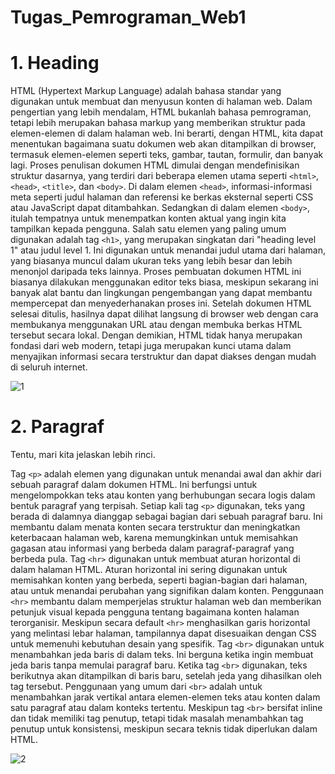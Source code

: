 # Tugas_Pemrograman_Web1

# 1. Heading

<p>

HTML (Hypertext Markup Language) adalah bahasa standar yang digunakan untuk membuat dan menyusun konten di halaman web. Dalam pengertian yang lebih mendalam, HTML bukanlah bahasa pemrograman, tetapi lebih merupakan bahasa markup yang memberikan struktur pada elemen-elemen di dalam halaman web. Ini berarti, dengan HTML, kita dapat menentukan bagaimana suatu dokumen web akan ditampilkan di browser, termasuk elemen-elemen seperti teks, gambar, tautan, formulir, dan banyak lagi. Proses penulisan dokumen HTML dimulai dengan mendefinisikan struktur dasarnya, yang terdiri dari beberapa elemen utama seperti `<html>`, `<head>`, `<title>`, dan `<body>`. Di dalam elemen `<head>`, informasi-informasi meta seperti judul halaman dan referensi ke berkas eksternal seperti CSS atau JavaScript dapat ditambahkan. Sedangkan di dalam elemen `<body>`, itulah tempatnya untuk menempatkan konten aktual yang ingin kita tampilkan kepada pengguna. Salah satu elemen yang paling umum digunakan adalah tag `<h1>`, yang merupakan singkatan dari "heading level 1" atau judul level 1. Ini digunakan untuk menandai judul utama dari halaman, yang biasanya muncul dalam ukuran teks yang lebih besar dan lebih menonjol daripada teks lainnya. Proses pembuatan dokumen HTML ini biasanya dilakukan menggunakan editor teks biasa, meskipun sekarang ini banyak alat bantu dan lingkungan pengembangan yang dapat membantu mempercepat dan menyederhanakan proses ini. Setelah dokumen HTML selesai ditulis, hasilnya dapat dilihat langsung di browser web dengan cara membukanya menggunakan URL atau dengan membuka berkas HTML tersebut secara lokal. Dengan demikian, HTML tidak hanya merupakan fondasi dari web modern, tetapi juga merupakan kunci utama dalam menyajikan informasi secara terstruktur dan dapat diakses dengan mudah di seluruh internet.</p>
  
![1](https://github.com/yusufefendi123/Tugas_Pemrograman_Web1/assets/140128335/35f67769-84f6-422f-97e1-43495ba100a7)

# 2. Paragraf
<p>Tentu, mari kita jelaskan lebih rinci.

Tag `<p>` adalah elemen yang digunakan untuk menandai awal dan akhir dari sebuah paragraf dalam dokumen HTML. Ini berfungsi untuk mengelompokkan teks atau konten yang berhubungan secara logis dalam bentuk paragraf yang terpisah. Setiap kali tag `<p>` digunakan, teks yang berada di dalamnya dianggap sebagai bagian dari sebuah paragraf baru. Ini membantu dalam menata konten secara terstruktur dan meningkatkan keterbacaan halaman web, karena memungkinkan untuk memisahkan gagasan atau informasi yang berbeda dalam paragraf-paragraf yang berbeda pula.
Tag `<hr>` digunakan untuk membuat aturan horizontal di dalam halaman HTML. Aturan horizontal ini sering digunakan untuk memisahkan konten yang berbeda, seperti bagian-bagian dari halaman, atau untuk menandai perubahan yang signifikan dalam konten. Penggunaan `<hr>` membantu dalam memperjelas struktur halaman web dan memberikan petunjuk visual kepada pengguna tentang bagaimana konten halaman terorganisir. Meskipun secara default `<hr>` menghasilkan garis horizontal yang melintasi lebar halaman, tampilannya dapat disesuaikan dengan CSS untuk memenuhi kebutuhan desain yang spesifik.
Tag `<br>` digunakan untuk menambahkan jeda baris di dalam teks. Ini berguna ketika ingin membuat jeda baris tanpa memulai paragraf baru. Ketika tag `<br>` digunakan, teks berikutnya akan ditampilkan di baris baru, setelah jeda yang dihasilkan oleh tag tersebut. Penggunaan yang umum dari `<br>` adalah untuk menambahkan jarak vertikal antara elemen-elemen teks atau konten dalam satu paragraf atau dalam konteks tertentu. Meskipun tag `<br>` bersifat inline dan tidak memiliki tag penutup, tetapi tidak masalah menambahkan tag penutup untuk konsistensi, meskipun secara teknis tidak diperlukan dalam HTML.</p>

![2](https://github.com/yusufefendi123/Tugas_Pemrograman_Web1/assets/140128335/6cee176e-4ad6-4e51-8770-7c6e86370690)

